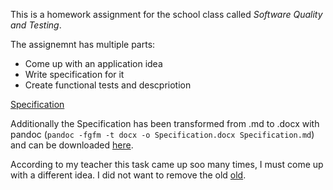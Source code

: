 This is a homework assignment for the school class called *Software Quality and Testing*.

The assignemnt has multiple parts:
* Come up with an application idea
* Write specification for it
* Create functional tests and descpriotion

[Specification](Specification.md)

Additionally the Specification has been transformed from .md to .docx with pandoc (`pandoc -fgfm -t docx -o Specification.docx Specification.md`) and can be downloaded [here](Specification.docx).

According to my teacher this task came up soo many times, I must come up with a different idea. I did not want to remove the old [old](OldSpecification.md).

